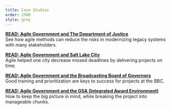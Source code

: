 ```yaml
---
title: Case Studies
order: 1500
style: grey
---
```


[__READ: Agile Government and The Department of Justice__](http://www.agilegovleaders.org/case-studies/doj/)  
See how agile methods can reduce the risks in modernizing legacy systems with many stakeholders.

[__READ: Agile Government and Salt Lake City__](http://www.agilegovleaders.org/case-studies/slc)  
Agile helped one city decrease missed deadlines by delivering projects on time.

[__READ: Agile Government and the Broadcasting Board of Governors__](http://www.agilegovleaders.org/case-studies/bbg/)  
Good training and prioritization are keys to success for projects at the BBC.

[__READ: Agile Government and the GSA (Integrated Award Environment)__](http://www.agilegovleaders.org/case-studies/gsa/)  
How to keep the big picture in mind, while breaking the project into manageable chunks.

